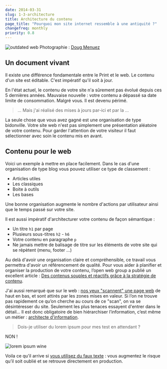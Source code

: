 ```yaml
---
date: 2014-03-31
slug: 1-3-architecture
title: Architecture du contenu
page_title: "Pourquoi mon site internet ressemble à une antiquité ?"
changefreq: monthly
priority: 0.8
---
```


![outdated web](https://farm8.staticflickr.com/7108/13535630093_998182462b_o.jpg)
Photographie : [Doug Menuez](http://menuez.com)

## Un document vivant

Il existe une différence fondamentale entre le Print et le web. Le contenu d'un site est éditable. C'est impératif qu'il soit à jour.

En l'état actuel, le contenu de votre site n'a sûrement pas évolué depuis ces 5 dernières années.
Mauvaise nouvelle : votre contenu a dépassé sa date limite de consommation.
Malgré vous. Il est devenu périmé.

> ... Mais j'ai réalisé des mises à jours par-ici et par la ...

La seule chose que vous avez gagné est une organisation de type bidonville.
Votre site web n'est pas simplement une présentation aléatoire de votre contenu. Pour garder l'attention de votre visiteur il faut sélectionner avec soin le contenu mis en avant.

## Contenu pour le web

Voici un exemple à mettre en place facilement. Dans le cas d'une organisation de type blog vous pouvez utiliser ce type de classement :

- Articles utiles
- Les classiques
- Boite à outils
- Les bases

Une bonne organisation augmente le nombre d'actions par utilisateur ainsi que le temps passé sur votre site.

Il est aussi impératif d'architecturer votre contenu de façon sémantique :

- Un titre `h1` par page
- Plusieurs sous-titres `h2` - `h6`
- Votre contenu en paragraphe `p`
- Ne jamais mettre de balisage de titre sur les éléments de votre site qui se répètent (menu, footer …)

Au delà d'avoir une organisation claire et compréhensible, ce travail vous permettra d'avoir un référencement de qualité. Pour vous aider à planifier et organiser la production de votre contenu, l’open web group a publié un excellent article : [Des contenus souples et réactifs grâce à la stratégie de contenu](http://openweb.eu.org/articles/des-contenus-souples-et-reactifs-grace-a-la-strategie).

J'ai aussi remarqué que sur le web : [nos yeux "scannent" une page web](http://conversionxl.com/19-things-we-can-learn-from-numerous-heatmap-tests/) de haut en bas, et sont attirés par les zones mises en valeur. Si l’on ne trouve pas rapidement ce qu’on cherche au cours de ce "scan", on va se désintéresser du site. Seulement les plus tenaces essayent d'entrer dans le détail... Il est donc obligatoire de bien hiérarchiser l’information, c’est même un métier : [architecte d'information](http://archinfo.umontreal.ca/ai/).

> Dois-je utiliser du lorem ipsum pour mes test en attendant ?

NON !

![lorem ipsum wine](https://farm4.staticflickr.com/3805/13535529285_82deb26868_o.jpg)

Voila ce qu’il arrive si [vous utilisez du faux texte](http://www.elezea.com/2014/02/lorem-ipsum-gone-wrong/) : vous augmentez le risque qu’il soit oublié et se retrouve directement en production.
